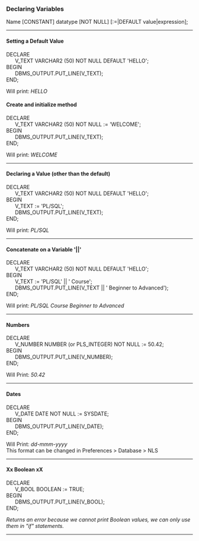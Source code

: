 <h3>Declaring Variables</h3>
Name [CONSTANT] datatype [NOT NULL] [:=|DEFAULT value|expression];<br>

***
<h4> Setting a Default Value </h4>
DECLARE <br>
&nbsp;&nbsp;&nbsp;&nbsp;&nbsp;&nbsp;V_TEXT VARCHAR2 (50) NOT NULL DEFAULT 'HELLO'; <br>
BEGIN <br>
&nbsp;&nbsp;&nbsp;&nbsp;&nbsp;&nbsp;DBMS_OUTPUT.PUT_LINE(V_TEXT); <br>
END;<br>

Will print: _HELLO_

<h4> Create and initialize method </h4>
DECLARE <br>
&nbsp;&nbsp;&nbsp;&nbsp;&nbsp;&nbsp;V_TEXT VARCHAR2 (50) NOT NULL := 
'WELCOME'; <br>
BEGIN <br>
&nbsp;&nbsp;&nbsp;&nbsp;&nbsp;&nbsp;DBMS_OUTPUT.PUT_LINE(V_TEXT); <br>
END; <br>

Will print: _WELCOME_
***
<h4> Declaring a Value (other than the default)</h4>
DECLARE <br>
&nbsp;&nbsp;&nbsp;&nbsp;&nbsp;&nbsp;V_TEXT VARCHAR2 (50) NOT NULL DEFAULT 'HELLO'; <br>
BEGIN <br>
&nbsp;&nbsp;&nbsp;&nbsp;&nbsp;&nbsp;V_TEXT := 'PL/SQL'; <br>
&nbsp;&nbsp;&nbsp;&nbsp;&nbsp;&nbsp;DBMS_OUTPUT.PUT_LINE(V_TEXT); <br>
END; <br>

Will print: _PL/SQL_

***
<h4> Concatenate on a Variable '||'</h4>
DECLARE <br>
&nbsp;&nbsp;&nbsp;&nbsp;&nbsp;&nbsp;V_TEXT VARCHAR2 (50) NOT NULL DEFAULT 'HELLO'; <br>
BEGIN <br>
&nbsp;&nbsp;&nbsp;&nbsp;&nbsp;&nbsp;V_TEXT := 'PL/SQL' || ' Course'; <br>
&nbsp;&nbsp;&nbsp;&nbsp;&nbsp;&nbsp;DBMS_OUTPUT.PUT_LINE(V_TEXT || ' 
Beginner to Advanced'); <br>
END; <br>

Will print: _PL/SQL Course Beginner to Advanced_
***
<h4> Numbers </h4>

DECLARE <br>
&nbsp;&nbsp;&nbsp;&nbsp;&nbsp;&nbsp;V_NUMBER NUMBER (or PLS_INTEGER) NOT 
NULL := 50.42;<br>
BEGIN <br>
&nbsp;&nbsp;&nbsp;&nbsp;&nbsp;&nbsp;DBMS_OUTPUT.PUT_LINE(V_NUMBER);<br>
END;

Will Print: _50.42_
***
<h4> Dates </h4>

DECLARE <br>
&nbsp;&nbsp;&nbsp;&nbsp;&nbsp;&nbsp;V_DATE DATE NOT NULL := SYSDATE;<br>
BEGIN <br>
&nbsp;&nbsp;&nbsp;&nbsp;&nbsp;&nbsp;DBMS_OUTPUT.PUT_LINE(V_DATE);<br>
END;

Will Print: _dd-mmm-yyyy_ <br>
This format can be changed in Preferences > Database > NLS
***
<h4> Xx Boolean xX </h4>

DECLARE <br>
&nbsp;&nbsp;&nbsp;&nbsp;&nbsp;&nbsp;V_BOOL BOOLEAN := TRUE;<br>
BEGIN <br>
&nbsp;&nbsp;&nbsp;&nbsp;&nbsp;&nbsp;DBMS_OUTPUT.PUT_LINE(V_BOOL);<br>
END;

_Returns an error because we cannot print Boolean values, we can only 
use them in "if" statements._
***